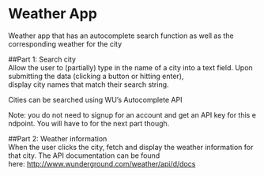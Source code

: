 Weather App
===========

Weather app that has an autocomplete search function as well as the corresponding weather for the city


##Part 1: Search city
Allow the user to (partially) type in the name of a city into a text field. Upon submitting the data (clicking a button or hitting enter), display city names that match their search string.

Cities can be searched using WU’s Autocomplete API

Note: you do not need to signup for an account and get an API key for this endpoint. You will have to for the next part though.

##Part 2: Weather information
When the user clicks the city, fetch and display the weather information for that city. The API documentation can be found here: http://www.wunderground.com/weather/api/d/docs
